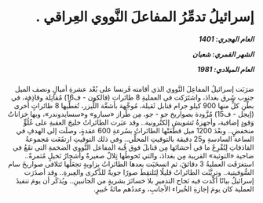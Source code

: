 <h1 dir="rtl">إسرائيلُ تدمِّرُ المفاعلَ النَّووي العِراقي .</h1>

<h5 dir="rtl">العام الهجري:  1401

الشهر القمري: شعبان

العام الميلادي: 1981</h5>

<p dir="rtl">ضرَبَت إسرائيلُ المفاعِلَ النَّووي الذي أقامته فَرنسا على بُعْد عشرةِ أميالٍ ونصف الميل جنوب شَرق بغدادَ، واشتَرَكت في العمليةِ 8 طائرات (فالكون - ف16) مُقاتِلة وقاذِفة، في بطْنِ كلٍّ منها 900 كيلو جرام قنابل ثَقيلة، مُوجَّهة بأشعَّة اللِّيزر، تُغطِّيها 8 طائراتٍ أُخرى (إيجل - ف15) مُزَّودة بصواريخ جو - جو، مِن طُراز «سبارو» و«سسايدوندر»، وبها خزاناتُ وَقودٍ إضافية، وأجهزةُ تَشويشٍ إلكتُرونية.. وقد عبَرت الطائراتُ خليجَ العقبةِ على عُلُوٍّ منخفضٍ.. وبعْدَ 1200 ميل قطعَتْها الطائراتُ بسُرعةِ 600 عقدةٍ، وصلَت إلى الهدفِ في الساعة السادسةِ و25 دقيقة بالتوقيتِ المحلِّي.. وفي ذلك التوقيتِ ارتفَعَت مَجموعةُ القاذفاتِ لِتُفْرِغَ ما في أحشائها مِن قنابلَ فوق قُبة المفاعل النَّووي الضخمةِ التي تقَعُ في ضاحية «التوثية» القريبة مِن بغدادَ، والتي تَحوطُها تِلالٌ صغيرةٌ وأشجارُ نَخيلٍ مُثمرةٌ.. استغرَقَت العمليةُ 3 دقائقَ، ثم انسحَبَت بعدها الطائراتُ بزاويةٍ تجعَلُها تَتلافى صواريخَ سام السُّوفيتية.. وتريَّثَت الطائراتُ قليلًا لِتَلتقِطَ صورًا جويةً للذِّكرى والعِبرةِ.. وقد أصدَرَت إسرائيلُ بيانًا أكَّدت فيه نَجاح التدميرِ بلا خسائرَ بشريةٍ من الجانبينِ.. ويُذكَر أن يومَ تنفيذَ العملية كان يومَ إجازةِ الخُبراء الأجانبِ، وعددُهم مائةُ خَبيرٍ.</p></br>
